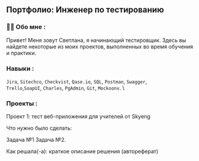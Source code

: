 ## Портфолио: Инженер по тестированию

### :woman_technologist: Обо мне :
Привет! Меня зовут Светлана, я начинающий тестировщик. Здесь вы найдете некоторые из моих проектов, выполненных во время обучения и практики.

### Навыки :
``Jira``, ``Sitechco``, ``Checkvist``, ``Qase.io``, ``SQL``, ``Postman``, ``Swagger``, <br>
``Trello``,``SoapUI``,  ``Charles``, ``PgAdmin``, ``Git``, ``Mockoonv``. \

### Проекты :
Проект 1: тест веб-приложения для учителей от Skyeng

Что нужно было сделать:

Задача №1
Задача №2.

Как решала(-а): краткое описание решения (автореферат)


